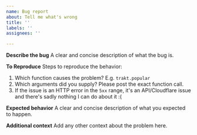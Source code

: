 ```yaml
---
name: Bug report
about: Tell me what's wrong
title: ''
labels: ''
assignees: ''

---
```


**Describe the bug**
A clear and concise description of what the bug is.  

**To Reproduce**
Steps to reproduce the behavior:
1. Which function causes the problem? E.g. `trakt.popular`
2. Which arguments did you supply? Please post the exact function call.
3. If the issue is an HTTP error in the `5xx` range, it's an API/Cloudflare issue and there's sadly nothing I can do about it :(

**Expected behavior**
A clear and concise description of what you expected to happen.

**Additional context**
Add any other context about the problem here.
